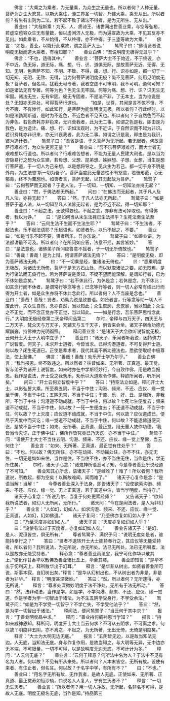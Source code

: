 <!-- { "loadSidebar": true } -->
　　佛言：“大乘之为乘者，为无量乘，为众生之无量也。所以者何？人种无量，菩萨为之生大悲意，以斯大乘住，湊三界圣一切智，乃建大乘，乘无从出。所以者何？有生有出则为二法，若不起不致于诸法不得者，是为无所生、无从出。”
　　善业曰：“大哉斯乘！为天、人、质谅王、诸世间出世善业乘，与空等弘裕，若虚空苞容众生无有量数，恒以虚闲济人无极，而为遍宣故为大乘，不见其反亦不见出。如此乘者，不从始得，不从终得，亦不中得，于三塗等故为大乘。”
　　佛言：“如是，善业，以能行此乘故，谓之菩萨大士。”
　　鹙鹭子曰：“佛请贤者说明度无极而道大乘者，有檀知耶？”
　　善业白佛：“吾说明度无极得无过乎？”
　　佛言：“不也，适得其中。”
　　善业言：“菩萨大士不于始近，不于终近，亦不中近，色无际，道无际，痛、想、行、识、道俱无际，是故菩萨无近、无得、无知、无明，色菩萨不知、不明、不致、不得，痛、想、行、识亦如是，都一切于一切无知、无明、无致、无得，当为何菩萨说明度无极？尚不见菩萨，何用见明度无极？菩萨者，但名耳。犹我无可专著，我者空虚不可审明，我不可明，道何可知？如是诸法无有专著。何等为色？色无生无牢固。何等为痛、想、行、识？识无生无牢固。诸法无生，无有牢固。彼无专固者，不是法不非，了无本主，当为谁说是处？无知亦无异处，可得菩萨行道也。
　　“如是，世尊，其闻是言不惊不怛、不舍不疲、不有惨悴，如此知行，是菩萨为能惟明度无极。所以者何？行此经时，以如是法孰观斯道，是时为不近色，不近色者不见灭也。所以者何？于自然色而不起为非色。若色费耗亦非色来，无兴衰我者，此为无二事。如谓之色是我，即由是为我色，是为造计。痛、想、行、识如法观时，为不近识，于自然识而不起为非识。若识费耗亦非识来，亦无兴衰我者，此为无二事。如谓之识是我，即由是为我识，彼为造计者。”
　　鹙鹭子曰：“吾省是语，于义菩萨为无所起。若无起者，何故菩萨行艰难行，为众生更苦无量？”
　　善业曰：“吾不乐菩萨艰难行，而大士者无艰难想以行道也。所以者何？行艰难苦想者，不能为无量人民建大利也。是以当为安隐易行之想为众生建，若母想、父想、昆弟想、姊妹想、子想、女想，当生是想行菩萨道，于一切人为己亲想。以是想将导之，见众生为若己，都一切于身不明是外内，为生法想‘斯一切为吾子’。菩萨当度此无量苦性不有怒意，若彼形截，心无郁毒，终不为苦想也。如贤者言，菩萨无起，以其无起故为菩萨。”
　　鹙鹭子曰：“云何菩萨而无起者？于道人法，于一切知，一切知、一切知法亦持无起？”
　　善业曰：“然，于佛法都无所起。”
　　问曰：“在佛法而无起者，其于凡人及凡人法，亦将无起？”
　　答曰：“然，于凡人法亦无所起。”
　　鹙鹭子曰：“如是菩萨于道人法，从一切知至凡人法皆无起者，是为不近不起，得一切知耶？”
　　善业曰：“不起之法，无欲得要也。不起之念，亦非有法可择取也。有得佛者，我以为诤。”
　　曰：“是如何当从未生法择已生法择乎？生死法至生法至乎？”
　　答曰：“云何生法不生而不生法生耶？”
　　鹙鹭子曰：“不生法者，不起法也，乐不起法语耶？乐起语也，如贤者乐，以乐不起之，不要。”
　　善业曰：“如是当乐不起不要，贤者所乐，吾亦乐说。”
　　鹙鹭子曰：“如善业语，为法都讲最不可及。所以者何？在所问如应答，法意不摇，其言皆妙。”
　　答曰：“是法意也，诸佛弟子所问应答意不摇者，于一切无所倚故也。”
　　鹙鹭子曰：“善哉！善哉！是为上辩。何谓菩萨诸法无倚？”
　　答曰：“是明度无极，即为菩萨诸法无倚。”
　　曰：“不一切乘是经，惟诸法无倚也。”
　　曰：“悉乘明度无极故，为诸法无所倚。菩萨于是无方石山处，而以默取诸法之要。如无取焉，是为行诸法而无倚行也。若为菩萨说是奥知，不疑不望而能深解，是谓知行者，已为不休如是念矣。”
　　鹙鹭子曰：“若不休此行，为休是念；若休是念，为不休此；如其念行而不休者，是谓常行等念等也；已念等行等者，则一切人必常有绍此行而得为开士者，如是众生亦将不休此念此行。所以者何？人不当废是念也。”
　　善业曰：“善哉！善哉！贤者，劝助为说是致要语。如贤者言，行等念等助一切人不废此行。夫众生自然，念亦自然，当以知此；众生恢廓，念恢廓，当以知此；众生之不正觉，而不念正觉亦不正觉，当以知此。——如是行念，吾乐菩萨思惟念此行。”
大明度无极经卷第二天帝释问品第二
　　尔时，帝释与四万天子，四天王与二万天子，梵众天与万天子，梵辅天与五千天子，俱皆来会坐。诸天子宿命功德光耀巍巍，持佛神力光明彻照。
　　释问善业言：“是诸天子大会欲听说智度无极，云何开士大士于大明中立乎？”
　　善业曰：“诸天子，乐闻者听我说，因持佛力广说智度。何天子，未求开士道者，今皆当求。已得沟港道者，不可复得开士道。何以故？闭生死道已。正使是辈求者，我代其喜不断功德法也，悉欲使取经中极尊法，使上至佛。”
　　佛言：“善哉！善哉！劝乐开士学乃尔乎。”
　　善业白佛言：“我当报恩，终不敢违之。所以然者？往昔如来、无所著、正真道、最正觉，皆与弟子为诸开士说智度，如来时亦在中学斯经妙行，今自致作佛，用是故当报恩。我作是说法，开士受之我劝乐，劝乐以大道疾令作佛。释欲所闻者，听所问矣。”
　　问曰：“开士云何立智度中乎？”
　　答曰：“持空法立如是。释问开士大士，以影弘誓大乘。所至奏五阴，不当于中住；沟港、频来、不还、应仪、缘一觉至于佛，不当于中住；五阴无常，不当于中住；于苦、乐、好、丑、是我所、非我所，不当于中住；沟港道不动成就，不当于中住，何以故？七死七生便度去；频来道不动成就，不当于中住，何以故？一死一生便度去；不还道不动成就，不当于中住，何以故？于上灭度；应仪道不动成就，不当于中住，何以故？应仪道成已，便尽于灭度中而灭讫；缘一觉道不动成就，不当于中住，何以故？不能逮佛道便灭讫，是故不当于中住；如来、无所著、正真道、最正觉，用无量人故作功德，‘我皆当令灭讫，正于佛中住’，佛所作皆究竟已乃灭讫，亦不当于中住。”
　　鹙鹭子问：“设使开士大士不当住五阴、沟港、频来、不还、应仪、缘一觉上至佛，当云何住？”
　　善业言：“如来、无所著、正真道、最正觉有住处乎？”
　　答曰：“不也。何以故？佛无所住，亦不在动摇、不动摇处住，亦不不住，亦无无住，一切无是如如来住，当作是住，不当住不住，亦不当住无住，当作是住，学无所住矣。”
　　尔时，诸天子心念：“诸鬼神所语悉可了知，今是尊者善业所说经道了不可知。”
　　善业知其心所念，语诸天子：“是经难了！难了！所以者何？我所道说，所教起，都为空矣！以斯故难闻，闻而难了。”
　　诸天子心复作是念：“是语当解！当解！”
　　今尊者善业深入于法身，即告诸天子：“设使欲索沟港、频来、不还、应仪、缘一觉、无上正真道，若于其道中住，皆当学明度，当持守。”
　　诸天子心复念：“所说乃尔，当复于何处更索经师？”
　　又告诸天子：“欲知我所说法者，如幻人无所闻，无所行。”
　　诸天问：“今在是闻法者，是人为非幻乎？”
　　善业言：“人如幻，幻如人，如求沟港、频来、不还、应仪、缘一觉、正真道，人如幻，幻如佛道。”
　　诸天子复问：“乃至佛亦复如幻如人乎？”
　　曰：“乃至灭度亦如幻如人。”
　　诸天子言：“灭度亦复如幻如人乎？”
　　曰：“设使有法过于灭度者，亦复如幻如人矣。”
　　善业告诸天子：“是幻、是人、泥洹皆空，俱无所有。”
　　尊者鹙鹭子、满祝子问：“说明无度如是者，谁能持奉行之？”
　　答曰：“贤者不退转开士大士能持奉行之，其应仪等无能受持者。所以者何？我所说法，为无所说，亦无所处。法已无所处，法已无所嘱累，法以是故亦无能受持者。”
　　释心念：“尊者善业雨法宝，我宁可化作华以散其上。”便化作甘香华以散佛及善业诸比丘上，华至其膝。
　　善业即知言：“是华不出于忉利天上，释所散华出于幻耳。”
　　释言：“是华非从树出，如贤者善业所可说，斯事本寂，自幻树出矣。”释言：“是华从幻树出也，不从树出者为非是，非是者为非华。”　释言：“明度甚深微妙。”
　　答曰：“然。所以者何？无所逮得，亦无所说。”
　　释言：“尊者处深微妙明度于法不诤处，无所有于法无所动。”
　　答曰：“然，法非动法，当作是学。如是学，不学沟港、频来、不还、应仪、缘一觉道，作是学者为学一切智出于诸法，为不生五阴学受身行，不学受余法。”
　　鹙鹭子问：“如是为不学受一切智乎？不学亡失，不学受他法乎？”
　　答曰：“然，是为学一切智出于诸法。”
　　释闻法，便问鹙鹭子：“当云何于其中求？”
　　报言：“于善业明度品中求。”
　　释问：“善业持何威神恩当学知？”
　　报言：“持如来威神恩知。释所问，明度开士大士当云何求？不可从五阴求，不可离之求。何以故？明度非五阴，亦不离之，不起之，为无所著，无出无倚，无倚是明度矣。”
　　释言：“大士为大明无边无底。”
　　报言：“五阴皆无边，以是故当知法无边。人无底，当知法无底。身与作复作用，是故当知之，与大明等无异，无中边亦无本端，不可限量，一切不可得，以是故明度无边无底，不可计计为多。”
　　释问：“人云何无底？”
　　善业言：“云何于释意？何所法中名为人？于法中不见有名为人者。何以故？不见有所从来处。所以者何？人本末皆空，无所有故。设使有来者、有住止者，但名耳。何以故？于名字中学，有所有不？”
　　曰：“不也。”
　　善业曰：“用名字无所有故，无作我者，是故人无底。正使如来、无所著、正真道、最正觉寿如恒沙劫，口说名人人复人，宁有生灭者不？”
　　释言：“一切无生灭者。”
　　善业言：“所以者何？用一切人净故。无所起，名非名不可得，是故人无底。明度无极名无底，当作是知。”持品第三
